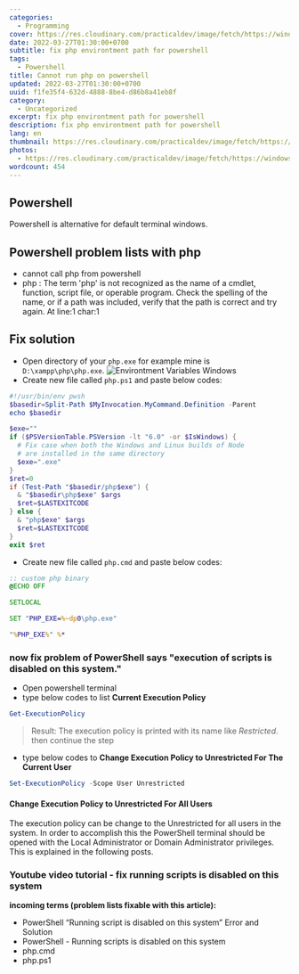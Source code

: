 ```yaml
---
categories:
  - Programming
cover: https://res.cloudinary.com/practicaldev/image/fetch/https://windowstect.com/wp-content/uploads/2021/05/image-80.png
date: 2022-03-27T01:30:00+0700
subtitle: fix php environtment path for powershell
tags:
  - Powershell
title: Cannot run php on powershell
updated: 2022-03-27T01:30:00+0700
uuid: f1fe35f4-632d-4888-8be4-d86b8a41eb8f
category:
  - Uncategorized
excerpt: fix php environtment path for powershell
description: fix php environtment path for powershell
lang: en
thumbnail: https://res.cloudinary.com/practicaldev/image/fetch/https://windowstect.com/wp-content/uploads/2021/05/image-80.png
photos:
  - https://res.cloudinary.com/practicaldev/image/fetch/https://windowstect.com/wp-content/uploads/2021/05/image-80.png
wordcount: 454
---
```


## Powershell
Powershell is alternative for default terminal windows.

## Powershell problem lists with php
- cannot call php from powershell
- php : The term 'php' is not recognized as the name of a cmdlet, function, script file, or operable program. Check the spelling of the
name, or if a path was included, verify that the path is correct and try again.
At line:1 char:1

## Fix solution
- Open directory of your `php.exe` for example mine is `D:\xampp\php\php.exe`.
![Environtment Variables Windows](https://user-images.githubusercontent.com/12471057/160263043-e813f6e5-9ab3-4b6d-816b-8228e1928f07.png)
- Create new file called `php.ps1` and paste below codes:
```powershell
#!/usr/bin/env pwsh
$basedir=Split-Path $MyInvocation.MyCommand.Definition -Parent
echo $basedir

$exe=""
if ($PSVersionTable.PSVersion -lt "6.0" -or $IsWindows) {
  # Fix case when both the Windows and Linux builds of Node
  # are installed in the same directory
  $exe=".exe"
}
$ret=0
if (Test-Path "$basedir/php$exe") {
  & "$basedir\php$exe" $args
  $ret=$LASTEXITCODE
} else {
  & "php$exe" $args
  $ret=$LASTEXITCODE
}
exit $ret
```
- Create new file called `php.cmd` and paste below codes:
```cmd
:: custom php binary
@ECHO OFF

SETLOCAL

SET "PHP_EXE=%~dp0\php.exe"

"%PHP_EXE%" %*
```
### now fix problem of **PowerShell says "execution of scripts is disabled on this system."**
- Open powershell terminal
- type below codes to list **Current Execution Policy**
```powershell
Get-ExecutionPolicy
```
> Result: The execution policy is printed with its name like _Restricted_. then continue the step
- type below codes to **Change Execution Policy to Unrestricted For The Current User**
```powershell
Set-ExecutionPolicy -Scope User Unrestricted
```

#### Change Execution Policy to Unrestricted For All Users
The execution policy can be change to the Unrestricted for all users in the system. In order to accomplish this the PowerShell terminal should be opened with the Local Administrator or Domain Administrator privileges. This is explained in the following posts.

### Youtube video tutorial - fix running scripts is disabled on this system

<amp-youtube
      id="video-container-11"
      data-videoid="F-fWwkG5Xrk"
      width="480"
      height="270"
      layout="responsive"
    >
      <amp-img
        src="https://img.youtube.com/vi/F-fWwkG5Xrk/sddefault.jpg"
        placeholder
        layout="fill"
      />
    </amp-youtube>

**incoming terms (problem lists fixable with this article):**
- PowerShell “Running script is disabled on this system” Error and Solution
- PowerShell - Running scripts is disabled on this system
- php.cmd
- php.ps1
